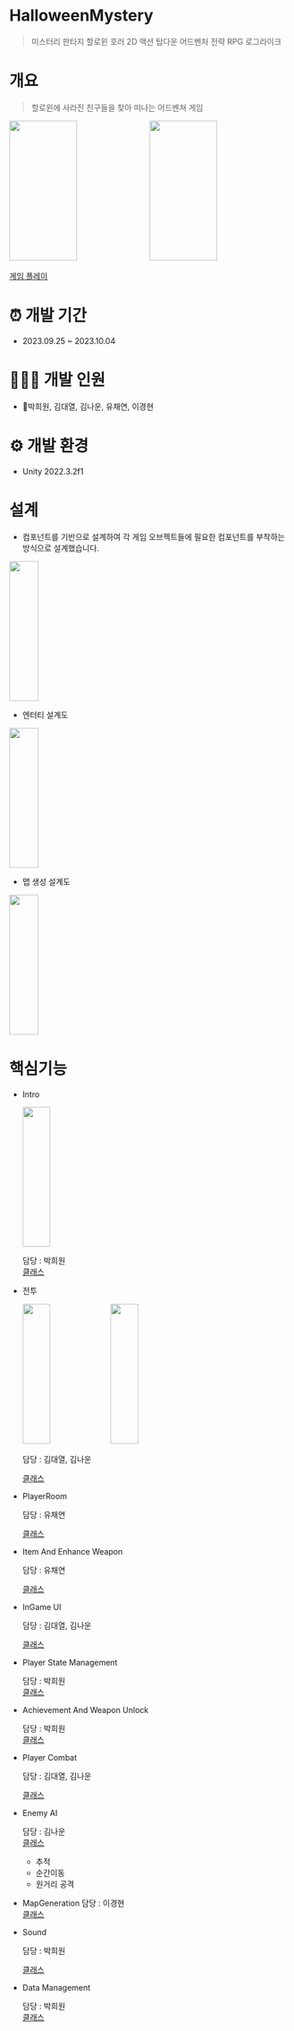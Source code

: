 # HalloweenMystery
> 미스터리 판타지 할로윈 호러 2D 액션 탑다운 어드벤처 전략 RPG 로그라이크

# 개요 
> 할로윈에 사라진 친구들을 찾아 떠나는 어드벤쳐 게임<br>

<p>
  <img src="https://user-images.githubusercontent.com/115692722/272451159-fe70fd6c-43e3-4477-a0f1-cf31f1980809.gif" width="49%" height="250" />
  <img src="https://user-images.githubusercontent.com/115692722/272449284-0c1ac259-4973-49da-8917-da2ef34c0c6a.gif" width="49%" height="250" />  
</p>

<a href="https://noun06.itch.io/halloweenmystery">게임 플레이</a>

# ⏰ 개발 기간 
- 2023.09.25 ~ 2023.10.04

# 🧑‍🤝‍🧑 개발 인원 
- 👑박희원, 김대열, 김나운, 유채연, 이경현

# ⚙️ 개발 환경 
- Unity 2022.3.2f1

# 설계
- 컴포넌트를 기반으로 설계하여 각 게임 오브젝트들에 필요한 컴포넌트를 부착하는 방식으로 설계했습니다.

  <p></p>
<img width="32%" height = "250"  src="https://github.com/phw97123/HalloweenMystery/assets/115692722/1a608e57-b9eb-470a-9547-85a1a66613cc">

- 엔터티 설계도
<img width="32%" height = "250" src="https://github.com/phw97123/HalloweenMystery/assets/115692722/4dd298eb-4091-43be-8d36-17d36a29e811">

- 맵 생성 설계도
<img width="32%" height = "250"  src="https://github.com/phw97123/HalloweenMystery/assets/115692722/09b0f4d8-bfba-410b-b0d4-4e96d39ce207">

# 핵심기능

- Intro

  <img width="32%" height = "250" src = "https://user-images.githubusercontent.com/115692722/272461620-f93b1989-699c-4973-a043-3e7992177aee.gif">
  
  담당 : 박희원<br>
  [클래스](https://github.com/phw97123/HalloweenMystery/blob/main/Assets/Scripts/Entities/Timeline/TimelineController.cs)


- 전투

  <p>
    <img width="32%" height = "250" src = "https://user-images.githubusercontent.com/115692722/272449284-0c1ac259-4973-49da-8917-da2ef34c0c6a.gif">
    <img width="32%" height = "250" src = "https://user-images.githubusercontent.com/115692722/272451159-fe70fd6c-43e3-4477-a0f1-cf31f1980809.gif">
  </p>

  담당 : 김대열, 김나운<br>
  
  [클래스](https://github.com/phw97123/HalloweenMystery/tree/main/Assets/Scripts/Entities/Attacks)
  
- PlayerRoom

  담당 : 유채연<br>
  
  [클래스](https://github.com/phw97123/HalloweenMystery/blob/main/Assets/Scripts/Managers/RoomManager.cs)

- Item And Enhance Weapon

  담당 : 유채연<br>
  
  [클래스](https://github.com/phw97123/HalloweenMystery/tree/main/Assets/PCG)
  
- InGame UI

  담당 : 김대열, 김나운<br>
  
  [클래스](https://github.com/phw97123/HalloweenMystery/tree/main/Assets/Scripts/UI)

- Player State Management

    담당 : 박희원<br>
    [클래스](https://github.com/phw97123/HalloweenMystery/blob/928db51d34bfd134c2283768178bb9fbfa0a429f/Assets/Scripts/Managers/GameManager.cs#L210C1-L244C2)

- Achievement And Weapon Unlock

    담당 : 박희원<br>
    [클래스](https://github.com/phw97123/HalloweenMystery/blob/main/Assets/Scripts/Managers/AchiveManager.cs)

- Player Combat

  담당 : 김대열, 김나운<br>
  
  [클래스](https://github.com/phw97123/HalloweenMystery/tree/main/Assets/Scripts/Entities/Attacks)

- Enemy AI
  
  담당 : 김나운<br>
  [클래스](https://github.com/phw97123/HalloweenMystery/tree/main/Assets/Scripts/Entities/Enemies)
  - 추적
  - 순간이동
  - 원거리 공격

- MapGeneration
  담당 : 이경현<br>
  [클래스](https://github.com/phw97123/HalloweenMystery/tree/main/Assets/PCG)
  
- Sound

  담당 : 박희원<br>
  
  [클래스](https://github.com/phw97123/HalloweenMystery/blob/main/Assets/Scripts/Managers/SoundManager.cs)

- Data Management

  담당 : 박희원<br>
  [클래스](https://github.com/phw97123/HalloweenMystery/blob/main/Assets/Scripts/Managers/DataManager.cs)





  
